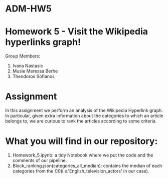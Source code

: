 # ADM-HW5
# Homework 5 - Visit the Wikipedia hyperlinks graph!
Group Members:
1. Ivana Nastasic
2. Musie Meressa Berhe
3. Theodoros Sofianos

# Assignment
In this assignment we perform an analysis of the Wikipedia Hyperlink graph.
In particular, given extra information about the categories to which an article belongs to,
we are curious to rank the articles according to some criteria.

# What you will find in our repository:

1. Homework_5.ipynb: a tidy Notebook where we put the code and the comments of our pipeline.
2. Block_ranking.json(categories_all_median): contains the median of each categories from the C0(i.e.'English_television_actors' in our case).
